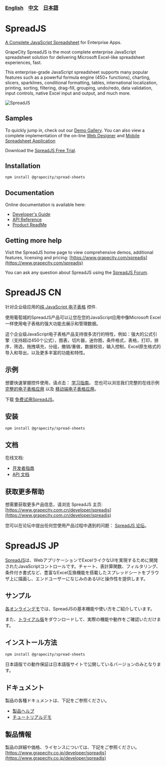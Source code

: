 ### [English](#spreadjs) &nbsp;&nbsp;&nbsp;[中文](#spreadjs-cn)  &nbsp;&nbsp;&nbsp;[日本語](#spreadjs-jp) 
# SpreadJS
[A Complete JavaScript Spreadsheet](https://www.grapecity.com/spreadjs) for Enterprise Apps.

GrapeCity SpreadJS is the most complete enterprise JavaScript spreadsheet solution for delivering Microsoft Excel-like spreadsheet experiences, fast.
 
This enterprise-grade JavaScript spreadsheet supports many popular features such as a powerful formula engine (450+ functions), charting, slicers, sparklines, conditional formatting, tables, international localization, printing, sorting, filtering, drag-fill, grouping, undo/redo, data validation, input controls, native Excel input and output, and much more.


![SpreadJS](https://grapecitycontentcdn.azureedge.net/external/spread/npm/SJS-npmjs-Global-5-01.png)
## Samples

To quickly jump in, check out our [Demo Gallery](https://www.grapecity.com/spreadjs/demos/).
You can also view a complete implementation of the on-line [Web Designer](https://www.grapecity.com/spreadjs/designer/) and [Mobile Spreadsheet Application](https://www.grapecity.com/spreadjs/spreadsheet/)

Download the [SpreadJS Free Trial](https://www.grapecity.com/spreadjs/download).

## Installation
```sh
npm install @grapecity/spread-sheets
```

## Documentation
Online documentation is available here:
- [Developer's Guide](https://www.grapecity.com/spreadjs/docs/v14/online/devguide.html)
- [API Reference](https://www.grapecity.com/spreadjs/docs/v14/online/API_documentation.html)
- [Product ReadMe](https://www.grapecity.com/spreadjs/docs/v14/online/rnotes.html)

## Getting more help
Visit the SpreadJS home page to view comprehensive demos, additional features, licensing and pricing:
[https://www.grapecity.com/spreadjs](https://www.grapecity.com/spreadjs)

You can ask any question about SpreadJS using the [SpreadJS Forum](https://www.grapecity.com/forums/spreadjs).


# SpreadJS CN

针对企业级应用的[纯 JavaScript 电子表格](https://www.grapecity.com.cn/developer/spreadjs) 控件.

使用葡萄城的SpreadJS产品可以让您在您的JavaScript应用中像Microsoft Excel一样使用电子表格的强大功能去展示和管理数据。

这个企业级JavaScript电子表格产品支持很多流行的特性，例如：强大的公式引擎（支持超过450个公式），图表，切片器，迷你图，条件格式，表格，打印，排序，筛选，拖拽填充，分组，撤销/重做，数据校验，输入控制，Excel原生格式的导入和导出，以及更多丰富的功能和特性。

## 示例

想要快速掌握控件使用，请点击： [学习指南](https://demo.grapecity.com.cn/spreadjs/SpreadJSTutorial/)。
您也可以浏览我们完整的在线示例 [完整的电子表格应用](https://demo.grapecity.com.cn/SpreadJS/WebDesigner/content/index.html) 以及 [移动端电子表格应用](https://demo.grapecity.com.cn/spreadjs/mobilesample/)。

下载 [免费试用SpreadJS](https://www.grapecity.com.cn/developer/spreadjs/download)。

## 安装
```sh
npm install @grapecity/spread-sheets
```

## 文档
在线文档:
- [开发者指南](https://demo.grapecity.com.cn/spreadjs/help/docs/)
- [API 文档](https://demo.grapecity.com.cn/spreadjs/help/api/)

## 获取更多帮助
想需要获取更多产品信息，请浏览 SpreadJS 主页:
[https://www.grapecity.com.cn/developer/spreadjs](https://www.grapecity.com.cn/developer/spreadjs)

您可以在论坛中提出任何您使用产品过程中遇到的问题： [SpreadJS 论坛](https://gcdn.grapecity.com.cn/forum.php?mod=forumdisplay&fid=232)。


# SpreadJS JP
[SpreadJS](https://www.grapecity.co.jp/developer/spreadjs)は、WebアプリケーションでExcelライクなUIを実現するために開発されたJavaScriptコントロールです。チャート、表計算関数、フィルタリング、条件付き書式など、豊富なExcel互換機能を搭載したスプレッドシートをブラウザ上に描画し、エンドユーザーになじみのあるUIと操作性を提供します。

## サンプル
[各オンラインデモ](https://www.grapecity.co.jp/developer/spreadjs/spreadsheets#demo)では、SpreadJSの基本機能や使い方をご紹介しています。

また、[トライアル版](https://www.grapecity.co.jp/developer/download#javascript)をダウンロードして、実際の機能や動作をご確認いただけます。

## インストール方法
```sh
npm install @grapecity/spread-sheets
```
日本語版での動作保証は日本語版サイトで公開しているバージョンのみとなります。

## ドキュメント
製品の各種ドキュメントは、下記をご参照ください。
- [製品ヘルプ](https://docs.grapecity.com/help/spread-js/sheets/)
- [チュートリアルデモ](https://demo.grapecity.com/spreadjs/demos/)

## 製品情報
製品の詳細や価格、ライセンスについては、下記をご参照ください。  
[https://www.grapecity.co.jp/developer/spreadjs](https://www.grapecity.co.jp/developer/spreadjs)

